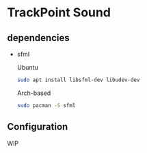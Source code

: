 # TrackPoint Sound

## dependencies
* sfml
  
  Ubuntu
  ```bash
  sudo apt install libsfml-dev libudev-dev 
  ```
  Arch-based
  ```bash
  sudo pacman -S sfml
  ```

## Configuration

WIP

